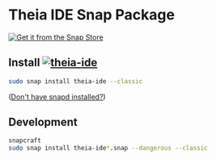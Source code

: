 # Theia IDE Snap Package

[![Get it from the Snap Store](https://snapcraft.io/static/images/badges/en/snap-store-white.svg)](https://snapcraft.io/theia-ide)

## Install [![theia-ide](https://snapcraft.io/theia-ide/badge.svg)](https://snapcraft.io/theia-ide)

```sh
sudo snap install theia-ide --classic
```

([Don't have snapd installed?](https://snapcraft.io/docs/core/install))

## Development

```sh
snapcraft
sudo snap install theia-ide*.snap --dangerous --classic
```
